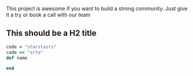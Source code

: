 This project is awesome if you want to build a strong community.
Just give it a try or book a call with our team


## This should be a H2 title
~~~ ruby
code = "starstasrs"
code << "srta"
def name

end
~~~
